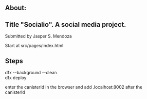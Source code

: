 About:
-
Title "Socialio". A social media project.
-

Submitted by Jasper S. Mendoza<br>

Start at src/pages/index.html

Steps
-

dfx --background --clean <br>
dfx deploy <br>

enter the canisterId in the browser and add .localhost:8002 after the canisterId <br>
